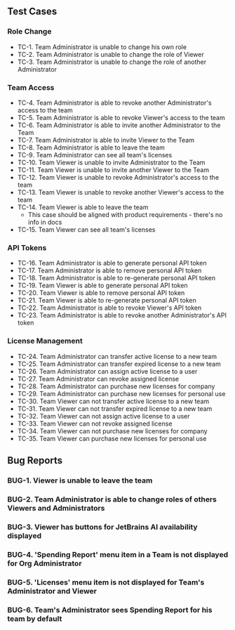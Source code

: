 ## Test Cases

### Role Change

- TC-1. Team Administrator is unable to change his own role
- TC-2. Team Administrator is unable to change the role of Viewer
- TC-3. Team Administrator is unable to change the role of another Administrator

### Team Access

- TC-4. Team Administrator is able to revoke another Administrator's access to the team
- TC-5. Team Administrator is able to revoke Viewer's access to the team
- TC-6. Team Administrator is able to invite another Administrator to the Team
- TC-7. Team Administrator is able to invite Viewer to the Team
- TC-8. Team Administrator is able to leave the team
- TC-9. Team Administrator can see all team's licenses
- TC-10. Team Viewer is unable to invite Administrator to the Team
- TC-11. Team Viewer is unable to invite another Viewer to the Team
- TC-12. Team Viewer is unable to revoke Administrator's access to the team
- TC-13. Team Viewer is unable to revoke another Viewer's access to the team
- TC-14. Team Viewer is able to leave the team
  - This case should be aligned with product requirements - there's no info in docs
- TC-15. Team Viewer can see all team's licenses


### API Tokens

- TC-16. Team Administrator is able to generate personal API token
- TC-17. Team Administrator is able to remove personal API token
- TC-18. Team Administrator is able to re-generate personal API token
- TC-19. Team Viewer is able to generate personal API token
- TC-20. Team Viewer is able to remove personal API token
- TC-21. Team Viewer is able to re-generate personal API token
- TC-22. Team Administrator is able to revoke Viewer's API token
- TC-23. Team Administrator is able to revoke another Administrator's API token

### License Management

- TC-24. Team Administrator can transfer active license to a new team
- TC-25. Team Administrator can transfer expired license to a new team
- TC-26. Team Administrator can assign active license to a user
- TC-27. Team Administrator can revoke assigned license
- TC-28. Team Administrator can purchase new licenses for company
- TC-29. Team Administrator can purchase new licenses for personal use
- TC-30. Team Viewer can not transfer active license to a new team
- TC-31. Team Viewer can not transfer expired license to a new team
- TC-32. Team Viewer can not assign active license to a user
- TC-33. Team Viewer can not revoke assigned license
- TC-34. Team Viewer can not purchase new licenses for company
- TC-35. Team Viewer can purchase new licenses for personal use

## Bug Reports

### BUG-1. Viewer is unable to leave the team

### BUG-2. Team Administrator is able to change roles of others Viewers and Administrators

### BUG-3. Viewer has buttons for JetBrains AI availability displayed

### BUG-4. 'Spending Report' menu item in a Team is not displayed for Org Administrator

### BUG-5. 'Licenses' menu item is not displayed for Team's Administrator and Viewer

### BUG-6. Team's Administrator sees Spending Report for his team by default